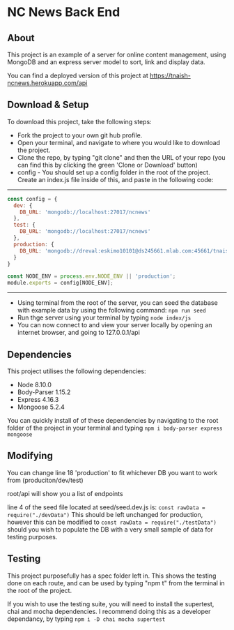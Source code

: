 # NC News Back End

## About

This project is an example of a server for online content management, using MongoDB and an express server model to sort, link and display data.

You can find a deployed version of this project at https://tnaish-ncnews.herokuapp.com/api

## Download & Setup

To download this project, take the following steps:

- Fork the project to your own git hub profile.
- Open your terminal, and navigate to where you would like to download the project.
- Clone the repo, by typing "git clone" and then the URL of your repo (you can find this by clicking the green 'Clone or Download' button)
- config - You should set up a config folder in the root of the project. Create an index.js file inside of this, and paste in the following code:

----------------------------------------------------------------------------------
```javascript
const config = {
  dev: {
    DB_URL: 'mongodb://localhost:27017/ncnews'
  },
  test: {
    DB_URL: 'mongodb://localhost:27017/ncnews'
  },
  production: {
    DB_URL: 'mongodb://dreval:eskimo10101@ds245661.mlab.com:45661/tnaish_ncnews'  
  }
}

const NODE_ENV = process.env.NODE_ENV || 'production';
module.exports = config[NODE_ENV];
```
----------------------------------------------------------------------------------

- Using terminal from the root of the server, you can seed the database with example data by using the following command:
`npm run seed`
- Run thge server using your terminal by typing `node index/js`
- You can now connect to and view your server locally by opening an internet browser, and going to 127.0.0.1/api

## Dependencies

This project utilises the following dependencies:
- Node 8.10.0
- Body-Parser 1.15.2
- Express 4.16.3
- Mongoose 5.2.4

You can quickly install of of these dependencies by navigating to the root folder of the project in your terminal and typing `npm i body-parser express mongoose`

## Modifying

You can change line 18 'production' to fit whichever DB you want to work from (produciton/dev/test)

root/api will show you a list of endpoints

line 4 of the seed file located at seed/seed.dev.js is:
`const rawData = require("./devData")` 
This should be left unchanged for production, however this can be modified to 
`const rawData = require("./testData")`
should you wish to populate the DB with a very small sample of data for testing purposes.

## Testing

This project purposefully has a spec folder left in. This shows the testing done on each route, and can be used by typing "npm t" from the terminal in the root of the project.

If you wish to use the testing suite, you will need to install the supertest, chai and mocha dependencies. I recommend doing this as a developer dependancy, by typing `npm i -D chai mocha supertest`
